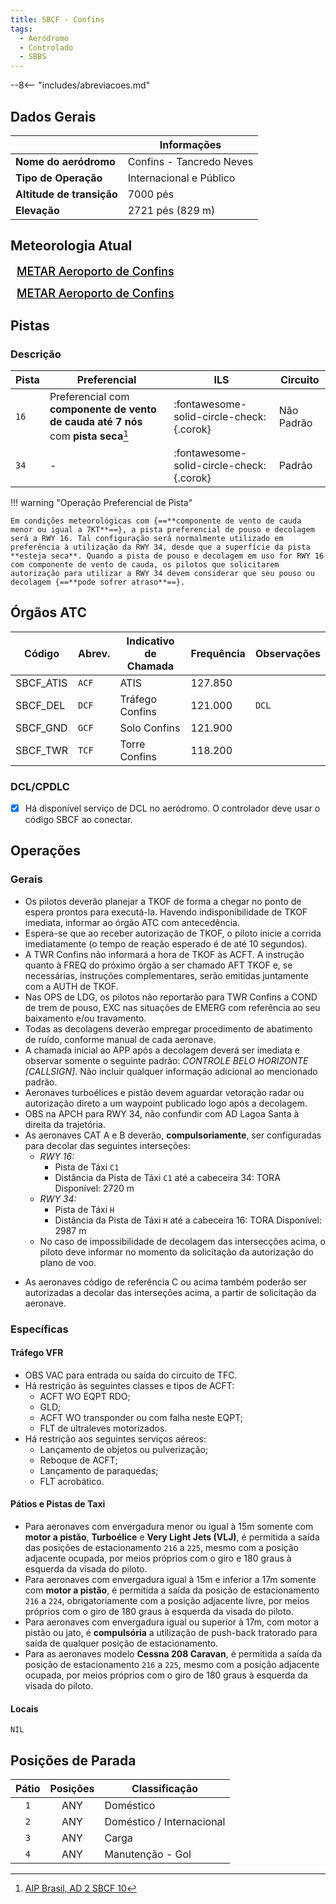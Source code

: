 ```yaml
---
title: SBCF - Confins
tags:
  - Aeródromo
  - Controlado
  - SBBS
---
```


--8<-- "includes/abreviacoes.md"

## Dados Gerais

|                              | Informações                      |
|------------------------------|----------------------------------|
| **Nome do aeródromo**        | Confins - Tancredo Neves         |
| **Tipo de Operação**         | Internacional e Público          |
| **Altitude de transição**    | 7000 pés                         |
| **Elevação**                 | 2721 pés (829 m)                 |

## Meteorologia Atual

<a href="https://metar-taf.com/pt/SBCF" target="_blank" id="metartaf-LkzIl7SM"  style="font-size:18px; font-weight:500; color:#000; width:300px; height:435px; display:var(--show-dark); background-color: var(--md-default-bg-color); padding: 10px; margin: 0 0px 0.5em;">METAR Aeroporto de Confins</a>
<script async defer crossorigin="anonymous" src="https://metar-taf.com/pt/embed-js/SBCF?u=56997&bg_color=182061&qnh=hPa&rh=rh&target=LkzIl7SM"></script>
<a href="https://metar-taf.com/pt/SBCF" target="_blank" id="metartaf-LkzIl7SN" style="font-size:18px; font-weight:500; color:#000; width:300px; height:435px; display:var(--show-light); background-color: var(--md-default-bg-color); padding: 10px; margin: 0 0px 0.5em;">METAR Aeroporto de Confins</a>
<script async defer crossorigin="anonymous" src="https://metar-taf.com/pt/embed-js/SBCF?u=56997&qnh=hPa&rh=rh&target=LkzIl7SN"></script>

## Pistas

### Descrição

| Pista | Preferencial                                                                       | ILS                                         | Circuito            |
|-------|------------------------------------------------------------------------------------|---------------------------------------------|---------------------|
| `16`  | Preferencial com **componente de vento de cauda até 7 nós** com **pista seca**[^1] | :fontawesome-solid-circle-check:{.corok}    | Não Padrão          |
| `34`  | -                                                                                  | :fontawesome-solid-circle-check:{.corok}    | Padrão              | 

[^1]: [AIP Brasil, AD 2 SBCF 10](https://aisweb.decea.mil.br/?i=publicacoes&p=aip) 

!!! warning "Operação Preferencial de Pista"

    Em condições meteorológicas com {==**componente de vento de cauda menor ou igual a 7KT**==}, a pista preferencial de pouso e decolagem será a RWY 16. Tal configuração será normalmente utilizado em preferência à utilização da RWY 34, desde que a superfície da pista **esteja seca**. Quando a pista de pouso e decolagem em uso for RWY 16 com componente de vento de cauda, os pilotos que solicitarem autorização para utilizar a RWY 34 devem considerar que seu pouso ou decolagem {==**pode sofrer atraso**==}.

## Órgãos ATC

| Código     | Abrev. | Indicativo de Chamada | Frequência | Observações |
| ---------- | ------ | --------------------- | ---------- | ----------- |
| SBCF_ATIS  | `ACF`  | ATIS                  | 127.850    |             |
| SBCF_DEL   | `DCF`  | Tráfego Confins       | 121.000    | `DCL`       |
| SBCF_GND   | `GCF`  | Solo Confins          | 121.900    |             |
| SBCF_TWR   | `TCF`  | Torre Confins         | 118.200    |             |

### DCL/CPDLC

- [x] Há disponível serviço de DCL no aeródromo. O controlador deve usar o código <span class="badge corVatbrzVermelho">SBCF</span> ao conectar.

## Operações

### Gerais

- Os pilotos deverão planejar a TKOF de forma a chegar no ponto de espera prontos para executá-la. Havendo indisponibilidade de TKOF imediata, informar ao órgão ATC com antecedência.
- Espera-se que ao receber autorização de TKOF, o piloto inicie a corrida imediatamente (o tempo de reação esperado é de até 10 segundos).
- A TWR Confins não informará a hora de TKOF às ACFT. A instrução quanto à FREQ do próximo órgão a ser chamado AFT TKOF e, se necessárias, instruções complementares, serão emitidas juntamente com a AUTH de TKOF.
- Nas OPS de LDG, os pilotos não reportarão para TWR Confins a COND de trem de pouso, EXC nas situações de EMERG com referência ao seu baixamento e/ou travamento.
- Todas as decolagens deverão empregar procedimento de abatimento de ruído, conforme manual de cada aeronave.
- A chamada inicial ao APP após a decolagem deverá ser imediata e observar somente o seguinte padrão: *CONTROLE BELO HORIZONTE [CALLSIGN]*. Não incluir qualquer informação adicional ao mencionado padrão.
- Aeronaves turboélices e pistão devem aguardar vetoração radar ou autorização direto a um waypoint publicado logo após a decolagem.
- OBS na APCH para RWY 34, não confundir com AD Lagoa Santa à direita da trajetória.
- As aeronaves CAT A e B deverão, **compulsoriamente**, ser configuradas para decolar das seguintes interseções:
    - *RWY 16:*
        * Pista de Táxi `C1`
        * Distância da Pista de Táxi `C1` até a cabeceira 34: TORA Disponível: 2720 m
    - *RWY 34:*
        * Pista de Táxi `H`
        * Distância da Pista de Táxi `H` até a cabeceira 16: TORA Disponível: 2987 m
    * No caso de impossibilidade de decolagem das intersecções acima, o piloto deve informar no momento da solicitação da autorização do plano de voo.
* As aeronaves código de referência C ou acima também poderão ser autorizadas a decolar das interseções acima, a partir de solicitação da aeronave.

### Específicas

#### Tráfego VFR

- OBS VAC para entrada ou saída do circuito de TFC.
- Há restrição às seguintes classes e tipos de ACFT:
    - ACFT WO EQPT RDO;
    - GLD;
    - ACFT WO transponder ou com falha neste EQPT;
    - FLT de ultraleves motorizados.
- Há restrição aos seguintes serviços aéreos:
    - Lançamento de objetos ou pulverização;
    - Reboque de ACFT;
    - Lançamento de paraquedas;
    - FLT acrobático.

#### Pátios e Pistas de Taxi

- Para aeronaves com envergadura menor ou igual à 15m somente com **motor a pistão**, **Turboélice** e **Very Light Jets (VLJ)**, é permitida a saída das posições de estacionamento `216` a `225`, mesmo com a posição adjacente ocupada, por meios próprios com o giro e 180 graus à esquerda da visada do piloto.
- Para aeronaves com envergadura igual à 15m e inferior a 17m somente com **motor a pistão**, é permitida a saída da posição de estacionamento `216` a `224`, obrigatoriamente com a posição adjacente livre, por meios próprios com o giro de 180 graus à esquerda da visada do piloto.
- Para aeronaves com envergadura igual ou superior à 17m, com motor a pistão ou jato, é **compulsória** a utilização de push-back tratorado para saída de qualquer posição de estacionamento.
- Para as aeronaves modelo **Cessna 208 Caravan**, é permitida a saída da posição de estacionamento `216` a `225`, mesmo com a posição adjacente ocupada, por meios próprios com o giro de 180 graus à esquerda da visada do piloto.

#### Locais

`NIL`

## Posições de Parada

| Pátio     | Posições  | Classificação             |
|:---------:|:---------:|---------------------------|
| `1`       | ANY       | Doméstico                 |
| `2`       | ANY       | Doméstico / Internacional |
| `3`       | ANY       | Carga                     |
| `4`       | ANY       | Manutenção - Gol          |